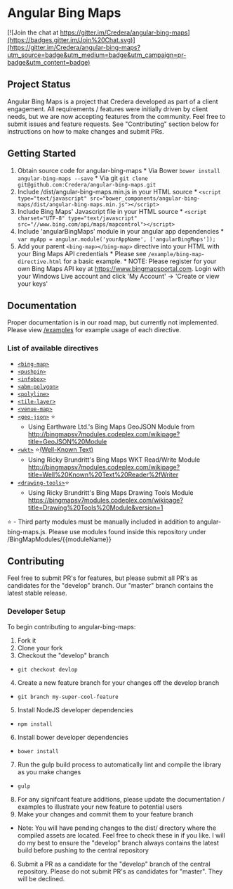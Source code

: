 # Angular Bing Maps
[![Join the chat at https://gitter.im/Credera/angular-bing-maps](https://badges.gitter.im/Join%20Chat.svg)](https://gitter.im/Credera/angular-bing-maps?utm_source=badge&utm_medium=badge&utm_campaign=pr-badge&utm_content=badge)

## Project Status
Angular Bing Maps is a project that Credera developed as part of a client engagement. All requirements / features were initially driven by client needs, but we are now accepting features from the community. Feel free to submit issues and feature requests. See "Contributing" section below for instructions on how to make changes and submit PRs.

## Getting Started
  1. Obtain source code for angular-bing-maps
    * Via Bower `bower install angular-bing-maps --save`
    * Via git `git clone git@github.com:Credera/angular-bing-maps.git`
  2. Include /dist/angular-bing-maps.min.js in your HTML source
    * `<script type="text/javascript" src="bower_components/angular-bing-maps/dist/angular-bing-maps.min.js"></script>`
  3. Include Bing Maps' Javascript file in your HTML source
    * `<script charset="UTF-8" type="text/javascript" src="//www.bing.com/api/maps/mapcontrol"></script>`
  4. Include 'angularBingMaps' module in your angular app dependencies
    * `var myApp = angular.module('yourAppName', ['angularBingMaps']);`
  5. Add your parent `<bing-map></bing-map>` directive into your HTML with your Bing Maps API credentials
    * Please see `/example/bing-map-directive.html` for a basic example. 
    * NOTE: Please register for your own Bing Maps API key at https://www.bingmapsportal.com. Login with your Windows Live account and click 'My Account' -> 'Create or view your keys'

## Documentation
Proper documentation is in our road map, but currently not implemented. Please view [/examples](example) for example usage of each directive.

### List of available directives
  * [`<bing-map>`](example/bing-map-directive.html)
  * [`<pushpin>`](example/pushpin-directive.html)
  * [`<infobox>`](example/infobox-directive.html)
  * [`<abm-polygon>`](example/polygon-directive.html)
  * [`<polyline>`](example/polyline-directive.html)
  * [`<tile-layer>`](example/tile-layer-directive.html)
  * [`<venue-map>`](example/bing-venue-map-directive.html)
  * [`<geo-json>`](example/geo-json-directive.html) :star:
    * Using Earthware Ltd.'s Bing Maps GeoJSON Module from http://bingmapsv7modules.codeplex.com/wikipage?title=GeoJSON%20Module
  * [`<wkt>`](wkt-directive.html) :star:[(Well-Known Text)](http://en.wikipedia.org/wiki/Well-known_text)
    * Using Ricky Brundritt's Bing Maps WKT Read/Write Module http://bingmapsv7modules.codeplex.com/wikipage?title=Well%20Known%20Text%20Reader%2fWriter
  * [`<drawing-tools>`](drawing-tools-directive.html):star:
    * Using Ricky Brundritt's Bing Maps Drawing Tools Module https://bingmapsv7modules.codeplex.com/wikipage?title=Drawing%20Tools%20Module&version=1

:star: - Third party modules must be manually included in addition to angular-bing-maps.js. Please use modules found inside this repository under /BingMapModules/{{moduleName}}

## Contributing
Feel free to submit PR's for features, but please submit all PR's as candidates for the "develop" branch. Our "master" branch contains the latest stable release.
### Developer Setup
To begin contributing to angular-bing-maps:
 1. Fork it
 2. Clone your fork
 3. Checkout the "develop" branch
   * `git checkout devlop`
 4. Create a new feature branch for your changes off the develop branch
   * `git branch my-super-cool-feature`
 5. Install NodeJS developer dependencies
   * `npm install`
 6. Install bower developer dependencies
   * `bower install`
 7. Run the gulp build process to automatically lint and compile the library as you make changes
   * `gulp`
 8. For any signifcant feature additions, please update the documentation / examples to illustrate your new feature to potential users
 5. Make your changes and commit them to your feature branch
   * Note: You will have pending changes to the dist/ directory where the compiled assets are located. Feel free to check these in if you like. I will do my best to ensure the "develop" branch always contains the latest build before pushing to the central repository
 6. Submit a PR as a candidate for the "develop" branch of the central repository. Please do not submit PR's as candidates for "master". They will be declined.
